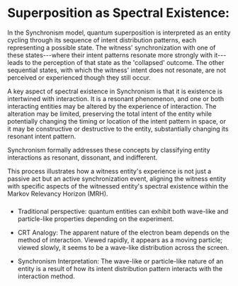 # Superposition as Spectral Existence:

In the Synchronism model, quantum superposition is interpreted as an
entity cycling through its sequence of intent distribution patterns,
each representing a possible state. The witness' synchronization with
one of these states---where their intent patterns resonate more strongly
with it---leads to the perception of that state as the \'collapsed\'
outcome. The other sequential states, with which the witness' intent
does not resonate, are not perceived or experienced though they still
occur.

A key aspect of spectral existence in Synchronism is that it is
existence is intertwined with interaction. It is a resonant phenomenon,
and one or both interacting entities may be altered by the experience of
interaction. The alteration may be limited, preserving the total intent
of the entity while potentially changing the timing or location of the
intent pattern in space, or it may be constructive or destructive to the
entity, substantially changing its resonant intent pattern.

Synchronism formally addresses these concepts by classifying entity
interactions as resonant, dissonant, and indifferent.

This process illustrates how a witness entity's experience is not just a
passive act but an active synchronization event, aligning the witness
entity with specific aspects of the witnessed entity\'s spectral
existence within the Markov Relevancy Horizon (MRH).

### 

-   Traditional perspective: quantum entities can exhibit both wave-like
    and particle-like properties depending on the experiment.

-   CRT Analogy: The apparent nature of the electron beam depends on the
    method of interaction. Viewed rapidly, it appears as a moving
    particle; viewed slowly, it seems to be a wave-like distribution
    across the screen.

-   Synchronism Interpretation: The wave-like or particle-like nature of
    an entity is a result of how its intent distribution pattern
    interacts with the interaction method.